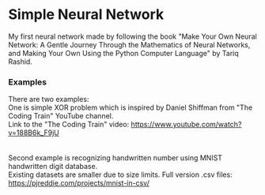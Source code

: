# Simple Neural Network
My first neural network made by following the book "Make Your Own Neural Network: A Gentle Journey Through the Mathematics of Neural Networks, and Making Your Own Using the Python Computer Language" by Tariq Rashid.

### Examples
There are two examples:  
One is simple XOR problem which is inspired by Daniel Shiffman from "The Coding Train" YouTube channel.  
Link to the "The Coding Train" video: https://www.youtube.com/watch?v=188B6k_F9jU
<br/><br/><br/>
Second example is recognizing handwritten number using MNIST handwritten digit database.  
Existing datasets are smaller due to size limits. Full version .csv files: https://pjreddie.com/projects/mnist-in-csv/